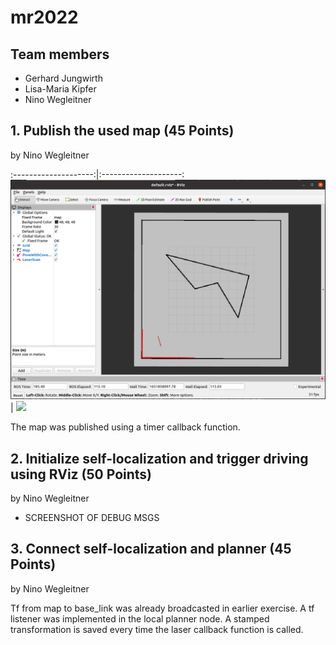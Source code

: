# mr2022

## Team members

* Gerhard Jungwirth
* Lisa-Maria Kipfer
* Nino Wegleitner

## 1. Publish the used map (45 Points)
by Nino Wegleitner

:--------------------:|:--------------------:
![](img/map_rviz.png) | ![](img/map_rviz2.png.png)

The map was published using a timer callback function. 

## 2. Initialize self-localization and trigger driving using RViz (50 Points)
by Nino Wegleitner

* SCREENSHOT OF DEBUG MSGS

## 3. Connect self-localization and planner (45 Points)
by Nino Wegleitner

Tf from map to base_link was already broadcasted in earlier exercise. A tf listener was implemented in the local planner node. A stamped transformation is saved every time the laser callback function is called.   
